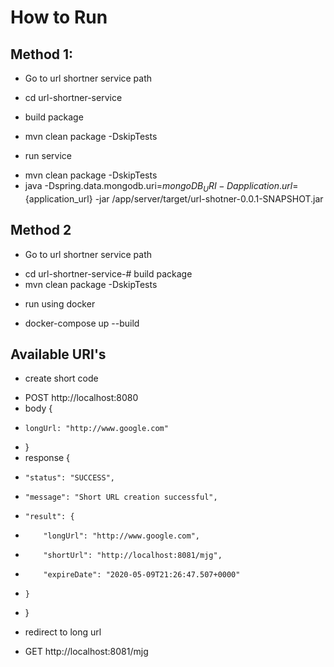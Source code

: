 # How to Run

## Method 1:
- Go to url shortner service path
+ cd url-shortner-service
- build package
+ mvn clean package -DskipTests
- run service
+ mvn clean package -DskipTests
+ java -Dspring.data.mongodb.uri=${mongoDB_URI} -Dapplication.url=${application_url} -jar /app/server/target/url-shotner-0.0.1-SNAPSHOT.jar

## Method 2
- Go to url shortner service path
+ cd url-shortner-service-# build package
+ mvn clean package -DskipTests
- run using docker 
+ docker-compose up --build


## Available URI's

- create short code
+ POST http://localhost:8080
+ body {
+     longUrl: "http://www.google.com"
+ }
+ response {
+     "status": "SUCCESS",
+     "message": "Short URL creation successful",
+     "result": {
+         "longUrl": "http://www.google.com",
+         "shortUrl": "http://localhost:8081/mjg",
+         "expireDate": "2020-05-09T21:26:47.507+0000"
+     }
+ }


- redirect to long url
+ GET http://localhost:8081/mjg